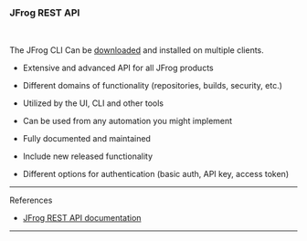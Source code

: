 ### JFrog REST API

<br/>

The JFrog CLI Can be [downloaded](https://jfrog.com/getcli/) and installed on multiple clients.

- Extensive and advanced API for all JFrog products

- Different domains of functionality (repositories, builds, security, etc.)

- Utilized by the UI, CLI and other tools

- Can be used from any automation you might implement 

- Fully documented and maintained

- Include new released functionality

- Different options for authentication (basic auth, API key, access token)


---

References

- [JFrog REST API documentation](https://www.jfrog.com/confluence/display/JFROG/Artifactory+REST+API#ArtifactoryRESTAPI-Authentication)

---

